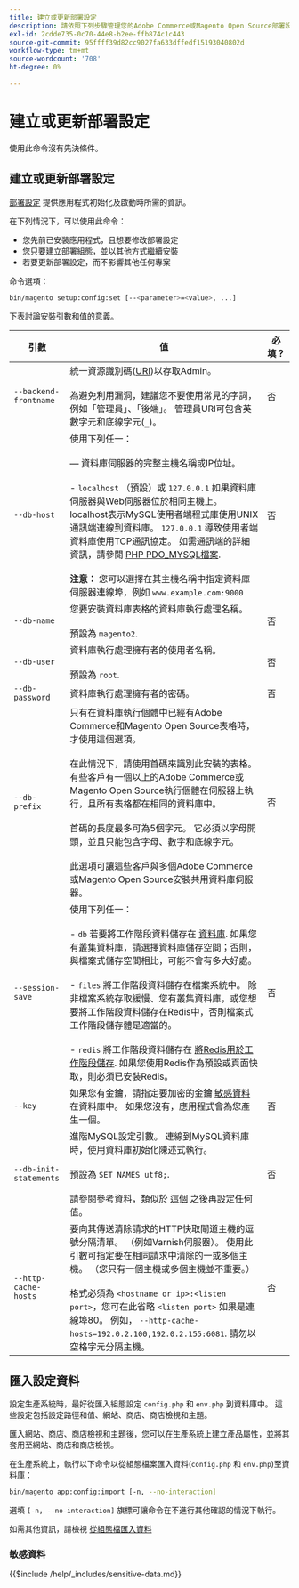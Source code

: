 ```yaml
---
title: 建立或更新部署設定
description: 請依照下列步驟管理您的Adobe Commerce或Magento Open Source部署設定。
exl-id: 2cdde735-0c70-44e8-b2ee-ffb874c1c443
source-git-commit: 95ffff39d82cc9027fa633dffedf15193040802d
workflow-type: tm+mt
source-wordcount: '708'
ht-degree: 0%

---
```


# 建立或更新部署設定

使用此命令沒有先決條件。

## 建立或更新部署設定

[部署設定](../../configuration/reference/deployment-files.md) 提供應用程式初始化及啟動時所需的資訊。

在下列情況下，可以使用此命令：

* 您先前已安裝應用程式，且想要修改部署設定
* 您只要建立部署組態，並以其他方式繼續安裝
* 若要更新部署設定，而不影響其他任何專案

命令選項：

```bash
bin/magento setup:config:set [--<parameter>=<value>, ...]
```

下表討論安裝引數和值的意義。

| 引數 | 值 | 必填？ |
|--- |--- |--- |
| `--backend-frontname` | 統一資源識別碼([URI](https://www.w3.org/Protocols/rfc2616/rfc2616-sec3.html#sec3.2))以存取Admin。<br><br>為避免利用漏洞，建議您不要使用常見的字詞，例如「管理員」、「後端」。 管理員URI可包含英數字元和底線字元(`_`)。 | 否 |
| `--db-host` | 使用下列任一：<br><br> — 資料庫伺服器的完整主機名稱或IP位址。<br><br>- `localhost` （預設）或 `127.0.0.1` 如果資料庫伺服器與Web伺服器位於相同主機上。 localhost表示MySQL使用者端程式庫使用UNIX通訊端連線到資料庫。 `127.0.0.1` 導致使用者端資料庫使用TCP通訊協定。 如需通訊端的詳細資訊，請參閱 [PHP PDO_MYSQL檔案](https://www.php.net/manual/en/ref.pdo-mysql.php).<br><br>**注意：** 您可以選擇在其主機名稱中指定資料庫伺服器連線埠，例如 `www.example.com:9000` | 否 |
| `--db-name` | 您要安裝資料庫表格的資料庫執行處理名稱。<br><br>預設為 `magento2`. | 否 |
| `--db-user` | 資料庫執行處理擁有者的使用者名稱。<br><br>預設為 `root`. | 否 |
| `--db-password` | 資料庫執行處理擁有者的密碼。 | 否 |
| `--db-prefix` | 只有在資料庫執行個體中已經有Adobe Commerce和Magento Open Source表格時，才使用這個選項。<br><br>在此情況下，請使用首碼來識別此安裝的表格。 有些客戶有一個以上的Adobe Commerce或Magento Open Source執行個體在伺服器上執行，且所有表格都在相同的資料庫中。<br><br>首碼的長度最多可為5個字元。 它必須以字母開頭，並且只能包含字母、數字和底線字元。<br><br>此選項可讓這些客戶與多個Adobe Commerce或Magento Open Source安裝共用資料庫伺服器。 | 否 |
| `--session-save` | 使用下列任一：<br><br>- `db` 若要將工作階段資料儲存在 [資料庫](https://developer.adobe.com/commerce/php/development/cache/partial/database-caching/). 如果您有叢集資料庫，請選擇資料庫儲存空間；否則，與檔案式儲存空間相比，可能不會有多大好處。<br><br>- `files` 將工作階段資料儲存在檔案系統中。 除非檔案系統存取緩慢、您有叢集資料庫，或您想要將工作階段資料儲存在Redis中，否則檔案式工作階段儲存體是適當的。<br><br>- `redis` 將工作階段資料儲存在 [將Redis用於工作階段儲存](../../configuration/cache/config-redis.md). 如果您使用Redis作為預設或頁面快取，則必須已安裝Redis。 | 否 |
| `--key` | 如果您有金鑰，請指定要加密的金鑰 [敏感資料](#sensitive-data) 在資料庫中。 如果您沒有，應用程式會為您產生一個。 | 否 |
| `--db-init-statements` | 進階MySQL設定引數。 連線到MySQL資料庫時，使用資料庫初始化陳述式執行。<br><br>預設為 `SET NAMES utf8;`.<br><br>請參閱參考資料，類似於 [這個](https://dev.mysql.com/doc/refman/5.6/en/server-options.html) 之後再設定任何值。 | 否 |
| `--http-cache-hosts` | 要向其傳送清除請求的HTTP快取閘道主機的逗號分隔清單。 （例如Varnish伺服器）。 使用此引數可指定要在相同請求中清除的一或多個主機。 （您只有一個主機或多個主機並不重要。）<br><br>格式必須為 `<hostname or ip>:<listen port>`，您可在此省略 `<listen port>` 如果是連線埠80。 例如， `--http-cache-hosts=192.0.2.100,192.0.2.155:6081`. 請勿以空格字元分隔主機。 | 否 |

## 匯入設定資料

設定生產系統時，最好從匯入組態設定 `config.php` 和 `env.php` 到資料庫中。
這些設定包括設定路徑和值、網站、商店、商店檢視和主題。

匯入網站、商店、商店檢視和主題後，您可以在生產系統上建立產品屬性，並將其套用至網站、商店和商店檢視。

在生產系統上，執行以下命令以從組態檔案匯入資料(`config.php` 和 `env.php`)至資料庫：

```bash
bin/magento app:config:import [-n, --no-interaction]
```

選填 `[-n, --no-interaction]` 旗標可讓命令在不進行其他確認的情況下執行。

如需其他資訊，請檢視 [從組態檔匯入資料](../../configuration/cli/import-configuration.md)

### 敏感資料

{{$include /help/_includes/sensitive-data.md}}
